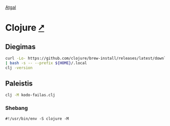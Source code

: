[Atgal](./readme.md)

# Clojure [&#x2B67;](https://clojure.org/index)

## Diegimas

```bash
curl -Lo- https://github.com/clojure/brew-install/releases/latest/download/linux-install.sh \
| bash -s -- --prefix ${HOME}/.local
clj -version
```

## Paleistis

```bash
clj -M kodo-failas.clj
```

### Shebang

```shebang
#!/usr/bin/env -S clojure -M
```
